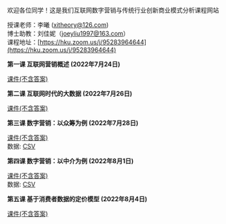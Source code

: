 欢迎各位同学！这是我们互联网数字营销与传统行业创新商业模式分析课程网站    

授课老师：李曦 (xitheory@126.com)  
博士助教：刘佳妮（joeyliu1997@163.com）  
课程地址：[https://hku.zoom.us/j/95283964644](https://hku.zoom.us/j/95283964644)    


**第一课 互联网营销概述 (2022年7月24日)**      

[课件(不含答案)](https://ximarketing.github.io/class/InternetMarketing/1upload.pdf)

**第二课 互联网时代的大数据 (2022年7月26日)**

[课件(不含答案)](https://ximarketing.github.io/class/InternetMarketing/2upload.pdf)  

**第三课 数字营销：以众筹为例 (2022年7月28日)**

[课件(不含答案)](https://ximarketing.github.io/class/InternetMarketing/3upload.pdf)     
数据: [CSV](https://ximarketing.github.io/class/Kickstarter-Project.csv)    

**第四课 数字营销：以中介为例 (2022年8月1日)**

[课件(不含答案)](https://ximarketing.github.io/class/InternetMarketing/4upload.pdf)  
数据: [CSV](https://ximarketing.github.io/class/InternetMarketing/Shenzhen.csv)    

**第五课 基于消费者数据的定价模型 (2022年8月4日)**

[课件(不含答案)](https://ximarketing.github.io/class/InternetMarketing/5upload.pdf)  
